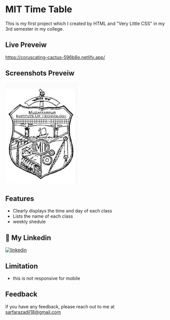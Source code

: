 # MIT Time Table
This is my first project which I created by HTML and "Very Little CSS" in my  3rd semester in my college.


## Live Preveiw



https://coruscating-cactus-596b8e.netlify.app/


## Screenshots Preveiw

<!-- ![App Screenshot](https://via.placeholder.com/468x300?text=App+Screenshot+Here) -->
![App Screenshot](./logo/MIT_official_Logo.jpg)




## Features

- Clearly displays the time and day of each class
- Lists the name of each class
- weekly shedule



## 🔗 My Linkedin

[![linkedin](https://img.shields.io/badge/linkedin-0A66C2?style=for-the-badge&logo=linkedin&logoColor=white)](https://www.linkedin.com/in/sarfaraz-adil-46680718b)





## Limitation

- this is not responsive for mobile


## Feedback

If you have any feedback, please reach out to me at sarfarazadil18@gmail.com

